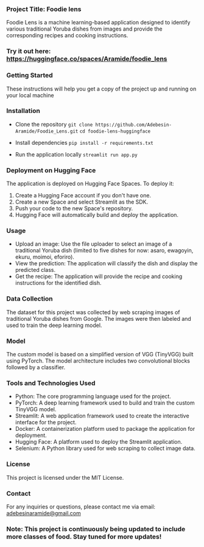 ### Project Title: Foodie lens
Foodie Lens is a machine learning-based application designed to identify various traditional Yoruba dishes from images and provide the corresponding recipes and cooking instructions.

### Try it out here: https://huggingface.co/spaces/Aramide/foodie_lens

### Getting Started
These instructions will help you get a copy of the project up and running on your local machine

### Installation
- Clone the repository
  `git clone https://github.com/Adebesin-Aramide/Foodie_Lens.git`
   `cd foodie-lens-huggingface` 

- Install dependencies
  `pip install -r requirements.txt`

- Run the application locally
  `streamlit run app.py`

### Deployment on Hugging Face
The application is deployed on Hugging Face Spaces. To deploy it:

1. Create a Hugging Face account if you don't have one.
2. Create a new Space and select Streamlit as the SDK.
3. Push your code to the new Space's repository.
4. Hugging Face will automatically build and deploy the application.

### Usage
- Upload an image: Use the file uploader to select an image of a traditional Yoruba dish (limited to five dishes for now: asaro, ewagoyin, ekuru, moimoi, eforiro).
- View the prediction: The application will classify the dish and display the predicted class.
- Get the recipe: The application will provide the recipe and cooking instructions for the identified dish.

### Data Collection
The dataset for this project was collected by web scraping images of traditional Yoruba dishes from Google. The images were then labeled and used to train the deep learning model.

### Model
The custom model is based on a simplified version of VGG (TinyVGG) built using PyTorch. The model architecture includes two convolutional blocks followed by a classifier.

### Tools and Technologies Used
- Python: The core programming language used for the project.
- PyTorch: A deep learning framework used to build and train the custom TinyVGG model.
- Streamlit: A web application framework used to create the interactive interface for the project.
- Docker: A containerization platform used to package the application for deployment.
- Hugging Face: A platform used to deploy the Streamlit application.
- Selenium: A Python library used for web scraping to collect image data.

### License
This project is licensed under the MIT License. 

### Contact
For any inquiries or questions, please contact me via email: adebesinaramide@gmail.com

### Note: This project is continuously being updated to include more classes of food. Stay tuned for more updates!

